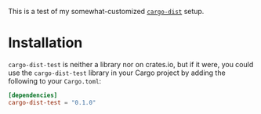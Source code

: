 This is a test of my somewhat-customized
[`cargo-dist`](https://github.com/axodotdev/cargo-dist) setup.

Installation
============

`cargo-dist-test` is neither a library nor on crates.io, but if it were, you
could use the `cargo-dist-test` library in your Cargo project by adding the
following to your `Cargo.toml`:

```toml
[dependencies]
cargo-dist-test = "0.1.0"
```
